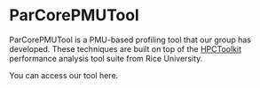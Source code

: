 # ParCorePMUTool

ParCorePMUTool is a PMU-based profiling tool that our group has developed. These techniques are built on top of the <a href="https://github.com/HPCToolkit/hpctoolkit">HPCToolkit</a> performance analysis tool suite from Rice University.

You can access our tool here.

